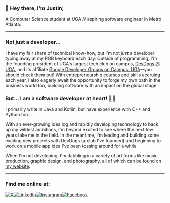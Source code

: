 ### **👋 Hey there, I'm Justin;**
A Computer Science student at UGA // aspiring software engineer in Metro Atlanta.

---
### Not just a developer...
I have my fair share of technical know-how, but I'm not *just* a developer typing away at my RGB keyboard each day. Outside of programming, I'm the founding president of UGA's largest tech club on campus, [DevDogs @ UGA](https://linktr.ee/devdogs), and its affiliate [Google Developer Groups on Campus: UGA](https://gdg.community.dev/gdg-on-campus-university-of-georgia-athens-united-states/)--you should check them out! With entrepreneurship courses and skills accruing each year, I also eagerly await the opportunity to forge my own path in the business world too, building software with an impact on the global stage.

### But... I am a software developer at heart! 🧑‍💻
I primarily write in Java and Kotlin, but have experience with C++ and Python too.

With an ever-growing idea log and rapidly developing technology to back up my wildest ambitions, I'm beyond excited to see where the next few years take me in the field. In the meantime, I'm leading and building some exciting new projects with DevDogs (a club I've founded) and beginning to work on a mobile app idea I've been tossing around for a while.

When I'm not developing, I'm dabbling in a variety of art forms like music production, graphic design, and photography, all of which can be found on [my website](https://www.justinquinnb.com).

---

### Find me online at:
[![X](https://img.shields.io/badge/X-%23000000.svg?style=for-the-badge&logo=X&logoColor=white)](https://twitter.com/justinquinnb)[![LinkedIn](https://img.shields.io/badge/linkedin-%230077B5.svg?style=for-the-badge&logo=linkedin&logoColor=white)](https://www.linkedin.com/in/justinqbrand/)[![Instagram](https://img.shields.io/badge/Instagram-%23E4405F.svg?style=for-the-badge&logo=Instagram&logoColor=white)](https://instagram.com/justinquinnb)[![Facebook](https://img.shields.io/badge/Facebook-%231877F2.svg?style=for-the-badge&logo=Facebook&logoColor=white)](https://www.facebook.com/justinquinnb)
